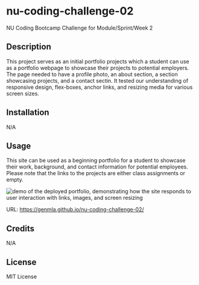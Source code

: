 # nu-coding-challenge-02
NU Coding Bootcamp Challenge for Module/Sprint/Week 2

## Description

This project serves as an initial portfolio projects which a student can use as a portfolio webpage to showcase their projects to potential employers. The page needed to have a profile photo, an about section, a section showcasing projects, and a contact sectin. It tested our understanding of responsive design, flex-boxes, anchor links, and resizing media for various screen sizes. 

## Installation

N/A

## Usage

This site can be used as a beginning portfolio for a student to showcase their work, background, and contact information for potential employees. Please note that the links to the projects are either class assignments or empty. 
 
![demo of the deployed portfolio, demonstrating how the site responds to user interaction with links, images, and screen resizing](/assets/images/Genevieve%20Mladenka.gif)

URL: https://genmla.github.io/nu-coding-challenge-02/

## Credits

N/A

## License

MIT License